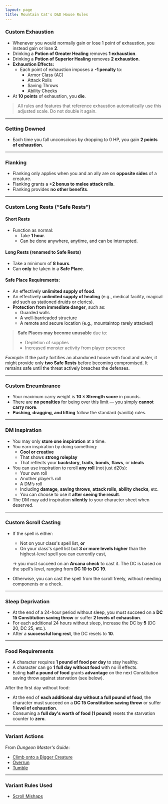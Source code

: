 ```yaml
---
layout: page
title: Mountain Cat's D&D House Rules
---
```


### **Custom Exhaustion**
- Whenever you would normally gain or lose 1 point of exhaustion, you instead gain or lose **2**.
- Drinking a **Potion of Greater Healing** removes **1 exhaustion**.  
- Drinking a **Potion of Superior Healing** removes **2 exhaustion**.
- **Exhaustion Effects:**
    - Each point of exhaustion imposes a **-1 penalty** to:
        - Armor Class (AC)
        - Attack Rolls
        - Saving Throws
        - Ability Checks
- At **10 points** of exhaustion, you **die**.
> All rules and features that reference exhaustion automatically use this adjusted scale. Do not double it again.

---

### **Getting Downed**
- Each time you fall unconscious by dropping to 0 HP, you gain **2 points of exhaustion**.

---

### **Flanking**
- Flanking only applies when you and an ally are on **opposite sides** of a creature.
- Flanking grants a **+2 bonus to melee attack rolls**.
- Flanking provides **no other benefits**.

---

### **Custom Long Rests (“Safe Rests”)**

#### Short Rests
- Function as normal:
    - Take **1 hour**.
    - Can be done anywhere, anytime, and can be interrupted.

#### Long Rests (renamed to **Safe Rests**)
- Take a minimum of **8 hours**.
- Can **only** be taken in a **Safe Place**.

#### Safe Place Requirements:
- An effectively **unlimited supply of food**.
- An effectively **unlimited supply of healing** (e.g., medical facility, magical aid such as stationed druids or clerics).
- **Protection from immediate danger**, such as:
    - Guarded walls
    - A well-barricaded structure
    - A remote and secure location (e.g., mountaintop rarely attacked)

> **Safe Places may become unusable** due to:
> - Depletion of supplies
> - Increased monster activity from player presence

_Example:_ If the party fortifies an abandoned house with food and water, it might provide only **two Safe Rests** before becoming compromised. It remains safe until the threat actively breaches the defenses.

---

### **Custom Encumbrance**
- Your maximum carry weight is **10 × Strength score** in pounds.
- There are **no penalties** for being over this limit — you simply **cannot carry more**.
- **Pushing, dragging, and lifting** follow the standard (vanilla) rules.

---

### **DM Inspiration**
- You may only **store one inspiration** at a time.
- You earn inspiration by doing something:
    - **Cool or creative**
    - That shows **strong roleplay**
    - That reflects your **backstory**, **traits**, **bonds**, **flaws**, or **ideals**
- You can use inspiration to reroll **any roll** (not just d20s):
    - Your own roll
    - Another player’s roll
    - A DM’s roll
    - Including **damage**, **saving throws**, **attack rolls**, **ability checks**, etc.
    - You can choose to use it **after seeing the result**.
- The DM may add inspiration **silently** to your character sheet when deserved.

---

### Custom Scroll Casting

- If the spell is either:
  - Not on your class's spell list, **or**
  - On your class's spell list but **3 or more levels higher** than the highest-level spell you can currently cast,

  → you must succeed on an **Arcana check** to cast it. The DC is based on the spell’s level, ranging from **DC 10 to DC 19**.

- Otherwise, you can cast the spell from the scroll freely, without needing components or a check.
---

### **Sleep Deprivation**
- At the end of a 24-hour period without sleep, you must succeed on a **DC 15 Constitution saving throw** or suffer **2 levels of exhaustion**.
- For each additional 24 hours without sleep, increase the DC by **5** (DC 20, DC 25, etc.).
- After a **successful long rest**, the DC resets to **10**.

---

### **Food Requirements**
- A character requires **1 pound of food per day** to stay healthy.
- A character can go **1 full day without food** with no ill effects.
- Eating **half a pound of food** grants **advantage** on the next Constitution saving throw against starvation (see below).

After the first day without food:
- At the end of **each additional day without a full pound of food**, the character must succeed on a **DC 15 Constitution saving throw** or suffer **1 level of exhaustion**.
- Consuming a **full day's worth of food (1 pound)** resets the starvation counter to **zero**.


---

### **Variant Actions**
From *Dungeon Master's Guide*:
- [Climb onto a Bigger Creature](https://2014.5e.tools/variantrules.html#action%20options_dmg)
- [Overrun](https://2014.5e.tools/variantrules.html#action%20options_dmg)
- [Tumble](https://2014.5e.tools/variantrules.html#action%20options_dmg)

---

### **Variant Rules Used**
- [Scroll Mishaps](https://2014.5e.tools/variantrules.html#scroll%20mishaps_dmg)
